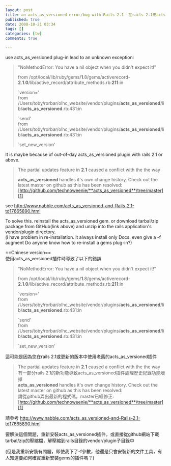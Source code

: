 ```yaml
---
layout: post
title: an acts_as_versioned error/bug with Rails 2.1 -在rails 2.1用acts_as_versioned插件奇怪的錯誤
published: true
date: 2008-10-21 03:34
tags: []
categories: [tw]
comments: true

---
```

use acts_as_versioned plug-in lead to an unknown exception:  
  

> "NoMethodError: You have a nil object when you didn't expect it!"   
>   
> from /opt/local/lib/ruby/gems/**1**.8/gems/activerecord-**2**.**1**.**0**/lib/active_record/attribute_methods.rb:**211**:in 
>    
> `version='   
> from /Users/toby/rorbar/olhc_website/vendor/plugins/**acts_as_versioned**/lib/**acts_as_versioned**.rb:431:in 
>    
> `send'   
> from /Users/toby/rorbar/olhc_website/vendor/plugins/**acts_as_versioned**/lib/**acts_as_versioned**.rb:431:in 
>    
> `set_new_version'

  
It is maybe because of out-of-day acts_as_versioned plugin with rails 2.1 or above.  

>   
> The partial updates feature in **2**.**1** caused a conflict with the the way 
>    
> **acts_as_versioned** handles it's own change history. Check out the   
> latest master on github as this has been resolved:   
> [http://github.com/technoweenie/**acts_as_versioned**/tree/master][1]

see http://www.nabble.com/acts_as_versioned-and-Rails-2.1-td17665890.html  
  
To solve this. reinstall the acts_as_versioned gem. or download tarbal/zip package from GitHub(link above) and unzip into the rails application's vendor/plugin directory.  
(i have problem in re-installation. it always install only Docs. even give a -f augment Do anyone know how to re-install a gems plug-in?)  
  
  
  
==Chinese version==  
使用acts_as_versioned插件時導致了以下的錯誤  
  

> "NoMethodError: You have a nil object when you didn't expect it!"   
>   
> from /opt/local/lib/ruby/gems/**1**.8/gems/activerecord-**2**.**1**.**0**/lib/active_record/attribute_methods.rb:**211**:in 
>    
> `version='   
> from /Users/toby/rorbar/olhc_website/vendor/plugins/**acts_as_versioned**/lib/**acts_as_versioned**.rb:431:in 
>    
> `send'   
> from /Users/toby/rorbar/olhc_website/vendor/plugins/**acts_as_versioned**/lib/**acts_as_versioned**.rb:431:in 
>    
> `set_new_version'

這可能是因為您在rails 2.1或更新的版本中使用老舊的acts_as_versioned插件

>   
> The partial updates feature in **2**.**1** caused a conflict with the the way   
> 有一部分rails 2.1的新功能導致acts_as_versioned插件處理歷史紀錄功能壞掉  
> **acts_as_versioned** handles it's own change history. Check out the   
> latest master on github as this has been resolved:   
> 請從github弄出最新的程式碼，master已經修正:  
>    [http://github.com/technoweenie/**acts_as_versioned**/tree/master][1]

請參考 http://www.nabble.com/acts_as_versioned-and-Rails-2.1-td17665890.html  
  
  
要解決這個問題，重新安裝acts_as_versioned插件，或直接從github網站下載tarbal/zip的壓縮檔，解壓縮到rails目錄的vendor/plugin子目錄中 
  
(但是我重新安裝有問題，即使我下了-f參數，他還是只會安裝新的文件工具，有人知道要如何確實重新安裝gems的插件嗎？)

[1]: http://github.com/technoweenie/acts_as_versioned/tree/master
